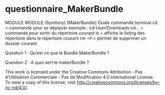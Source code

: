# questionnaire_MakerBundle
MODULE
MODULE
(Symfony)
(MakerBundle)
Guide commande terminal
cd = commande pour se déplacer 
exemple :
 cd User/Downloads
cd .. = commande pour sortir du répertoire courant
ls = affiche le listing des répertoire dans le répertoire courant
rm -rf = permet de supprimer un dossier courant 
 
Question 1 :
Qu’est ce que le Bundle MakerBundle ?

Question 2 :
A quoi sert le makerBundle ?

This work is licensed under the Creative Commons Attribution - Pas d'Utilisation Commerciale - Pas de Modification 4.0 International License. To view a copy of this license, visit
http://creativecommons.org/licenses/by-nc-nd/4.0/.





















